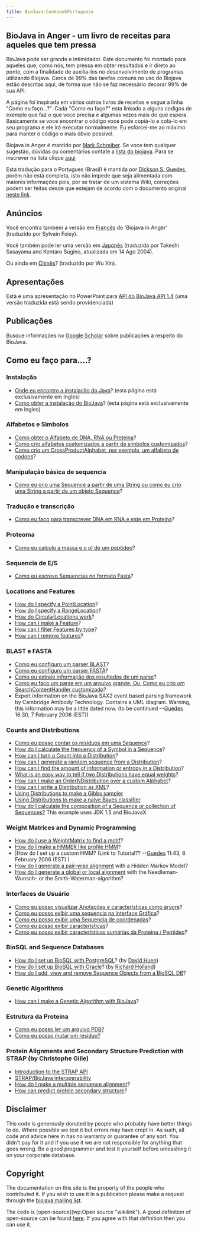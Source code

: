 ```yaml
---
title: BioJava:CookbookPortuguese
---
```


BioJava in Anger - um livro de receitas para aqueles que tem pressa
-------------------------------------------------------------------

BioJava pode ser grande e intimidador. Este documento foi montado para
aqueles que, como nós, tem pressa em obter resultados e ir direto ao
ponto, com a finalidade de auxilia-los no desenvolvimento de programas
utilizando Biojava. Cerca de 99% das tarefas comuns no uso do Biojava
estão descritas aqui, de forma que não se faz necessário decorar 99% de
sua API.

A página foi inspirada em vários outros livros de receitas e segue a
linha "Como eu faço...?". Cada "Como eu faço?" esta linkado a alguns
codigos de exemplo que faz o que voce precisa e algumas vezes mais do
que espera. Basicamente se voce encontrar o código voce pode copiá-lo e
colá-lo em seu programa e ele irá executar normalmente. Eu esforcei-me
ao máximo para manter o código o mais óbvio possível.

Biojava in Anger é mantido por [Mark Schreiber](User:Mark "wikilink").
Se voce tem qualquer sugestão, dúvidas ou comentários contate a [lista
do biojava](mailto:biojava-l@biojava.org). Para se inscrever na lista
clique [aqui](http://biojava.org/mailman/listinfo/biojava-l)

Esta tradução para o Portugues (Brasil) é mantida por [ Dickson S.
Guedes](User:Guedes "wikilink"), porém não está completa, isto não
impede que seja alimentada com maiores informações pois, por se tratar
de um sistema Wiki, correções podem ser feitas desde que estejam de
acordo com o documento original [neste
link](BioJava:Cookbook "wikilink").

Anúncios
--------

Você encontra também a versão em
[Francês](Biojava:CookbookFrench "wikilink") do 'Biojava in Anger'
(traduzido por Sylvain Foisy).

Você também pode ler uma versão em
[Japonês](http://www.geocities.jp/bio_portal/bj_in_anger_ja/) (traduzida
por Takeshi Sasayama and Kentaro Sugino, atualizada em 14 Ago 2004).

Ou ainda em
[Chinês](http://www.cbi.pku.edu.cn/chinese/documents/PUMA/biojava/index-cn.html)?
(traduzido por Wu Xin).

Apresentações
-------------

Está é uma apresentação no PowerPoint para [API do BioJava API
1.4](http://www.biojava.org/docs/bj_in_anger/BioJavaAPI.ppt) (uma versão
traduzida está sendo providenciada)

Publicações
-----------

Busque informações no [Google
Scholar](http://scholar.google.com/scholar?q=biojava) sobre publicações
a respeito do BioJava.

Como eu faço para....?
----------------------

### Instalação

-   [Onde eu encontro a instalação do
    Java](http://java.sun.com/downloads/)? (esta página está
    exclusivamente em Ingles)
-   [Como obter a instalação do BioJava](BioJava:GetStarted "wikilink")?
    (esta página está exclusivamente em Ingles)

### Alfabetos e Simbolos

-   [Como obter o Alfabeto de DNA, RNA ou
    Proteina](Biojava:CookbookPortuguese:Alphabets "wikilink")?
-   [Como crio alfabetos customizados a partir de simbolos
    customizados](Biojava:CookbookPortuguese:Alphabets:Custom "wikilink")?
-   [Como crio um CrossProductAlphabet, por exemplo, um alfabeto de
    codons](Biojava:CookbookPortuguese:Alphabets:CrossProduct "wikilink")?

### Manipulação básica de sequencia

-   [Como eu crio uma Sequence a partir de uma String ou como eu crio
    uma String a partir de um objeto
    Sequence](Biojava:CookbookPortuguese:Sequence "wikilink")?

### Tradução e transcrição

-   [Como eu faco para transcrever DNA em RNA e este em
    Proteina](Biojava:CookbookPortuguese:Translation "wikilink")?

### Proteoma

-   [Como eu calculo a massa e o pI de um
    peptideo](Biojava:CookbookPortuguese:Proteomics "wikilink")?

### Sequencia de E/S

-   [Como eu escrevo Sequencias no formato
    Fasta](Biojava:CookbookPortuguese:SeqIO:WriteInFasta "wikilink")?

### Locations and Features

-   [How do I specify a
    PointLocation](BioJava:CookbookPortuguese:Locations:Point "wikilink")?
-   [How do I specify a
    RangeLocation](BioJava:CookbookPortuguese:Locations:Range "wikilink")?
-   [How do CircularLocations
    work](BioJava:CookbookPortuguese:Locations:Circular "wikilink")?
-   [How can I make a
    Feature](BioJava:CookbookPortuguese:Locations:Feature "wikilink")?
-   [How can I filter Features by
    type](BioJava:CookbookPortuguese:Locations:Filter "wikilink")?
-   [How can I remove
    features](BioJava:CookbookPortuguese:Locations:Remove "wikilink")?

### BLAST e FASTA

-   [Como eu configuro um parser
    BLAST](BioJava:CookbookPortuguese:Blast:Parser "wikilink")?
-   [Como eu configuro um parser
    FASTA](BioJava:CookbookPortuguese:Fasta:Parser "wikilink")?
-   [Como eu extraio informação dos resultados de um
    parse](BioJava:CookbookPortuguese:Blast:Extract "wikilink")?
-   [Como eu faço um parse em um arquivo grande; Ou, Como eu crio um
    SearchContentHandler
    customizado](BioJava:CookbookPortuguese:Blast:Echo "wikilink")?
-   Expert information on the BioJava SAX2 event based parsing framework
    by Cambridge Antibody Technology. Contains a UML diagram. Warning,
    this information may be a little dated now. (to be
    continued --[Guedes](User:Guedes "wikilink") 16:30, 7 February 2006
    (EST))

### Counts and Distributions

-   [Como eu posso contar os residuos em uma
    Sequence](BioJava:CookbookPortuguese:Count:Residues "wikilink")?
-   [How do I calculate the frequency of a Symbol in a
    Sequence](BioJava:CookbookPortuguese:Count:Frequency "wikilink")?
-   [How can I turn a Count into a
    Distribution](BioJava:CookbookPortuguese:Count:ToDistrib "wikilink")?
-   [How can I generate a random sequence from a
    Distribution](BioJava:CookbookPortuguese:Distribution:RandomSeqs "wikilink")?
-   [How can I find the amount of information or entropy in a
    Distribution](BioJava:CookbookPortuguese:Distribution:Entropy "wikilink")?
-   [What is an easy way to tell if two Distributions have equal
    weights](BioJava:CookbookPortuguese:Distribution:Emission "wikilink")?
-   [How can I make an OrderNDistribution over a custom
    Alphabet](BioJava:CookbookPortuguese:Distribution:Custom "wikilink")?
-   [How can I write a Distribution as
    XML](BioJava:CookbookPortuguese:Distribution:XML "wikilink")?
-   [Using Distributions to make a Gibbs
    sampler](BioJava:CookbookPortuguese:Distribution:Gibbs "wikilink")
-   [Using Distributions to make a naive Bayes
    classifier](BioJava:CookbookPortuguese:Distribution:Bayes "wikilink")
-   [How do I calculate the composition of a Sequence or collection of
    Sequences?](Biojava:CookbookPortuguese:Distribution:Composition "wikilink")
    This example uses JDK 1.5 and BioJavaX

### Weight Matrices and Dynamic Programming

-   [How do I use a WeightMatrix to find a
    motif](BioJava:CookbookPortuguese:DP:WeightMatrix "wikilink")?
-   [How do I make a HMMER like profile
    HMM](BioJava:CookbookPortuguese:DP:HMM "wikilink")?
-   |How do I set up a custom HMM? (Link to
    Tutorial?? --[Guedes](User:Guedes "wikilink") 11:43, 8 February 2006
    (EST) )
-   [How do I generate a pair-wise
    alignment](BioJava:CookbookPortuguese:DP:PairWise "wikilink") with a
    Hidden Markov Model?
-   [How do I generate a global or local
    alignment](BioJava:CookbookPortuguese:DP:PairWise2 "wikilink") with
    the Needleman-Wunsch- or the Smith-Waterman-algorithm?

### Interfaces de Usuário

-   [Como eu posso visualizar Anotações e características como
    árvore](BioJava:CookbookPortuguese:Interfaces:ViewAsTree "wikilink")?
-   [Como eu posso exibir uma sequencia na Interface
    Gráfica](BioJava:CookbookPortuguese:Interfaces:ViewInGUI "wikilink")?
-   [Como eu posso exibir uma Sequencia de
    coordenadas](BioJava:CookbookPortuguese:Interfaces:Coordinates "wikilink")?
-   [Como eu posso exibir
    características](BioJava:CookbookPortuguese:Interfaces:Features "wikilink")?
-   [Como eu posso exibir características sumárias da Proteina /
    Peptideo](BioJava:CookbookPortuguese:Interfaces:ProteinPeptideFeatures "wikilink")?

### BioSQL and Sequence Databases

-   [How do I set up BioSQL with
    PostgreSQL](BioJava:CookbookPortuguese:BioSQL:SetupPostGre "wikilink")?
    (by [David Huen](User:David "wikilink"))
-   [How do I set up BioSQL with
    Oracle](BioJava:CookbookPortuguese:BioSQL:SetupOracle "wikilink")?
    (by [Richard Holland](User:Richard "wikilink"))
-   [How do I add, view and remove Sequence Objects from a BioSQL
    DB](BioJava:CookbookPortuguese:BioSQL:Manage "wikilink")?

### Genetic Algorithms

-   [How can I make a Genetic Algorithm with
    BioJava](BioJava:CookbookPortuguese:GA "wikilink")?

### Estrutura da Proteina

-   [Como eu posso ler um arquivo
    PDB?](BioJava:CookbookPortuguese:PDB:read "wikilink")
-   [Como eu posso mutar um
    residuo?](BioJava:CookbookPortuguese:PDB:mutate "wikilink")

### Protein Alignments and Secondary Structure Prediction with STRAP (by Christophe Gille)

-   [Introduction to the STRAP
    API](http://www.charite.de/bioinf/strap/Scripting.html)
-   [STRAP/BioJava
    interoperability](http://www.charite.de/bioinf/strap/biojava.html)
-   [How do I make a multiple sequence
    alignment](http://www.charite.de/bioinf/strap/biojavaInAnger_SequenceAligner.html)?
-   [How can predict protein secondary
    structure](http://www.charite.de/bioinf/strap/biojavaInAnger_SecondaryStructure_Predictor.html)?

Disclaimer
----------

This code is generously donated by people who probably have better
things to do. Where possible we test it but errors may have crept in. As
such, all code and advice here in has no warranty or guarantee of any
sort. You didn't pay for it and if you use it we are not responsible for
anything that goes wrong. Be a good programmer and test it yourself
before unleashing it on your corporate database.

Copyright
---------

The documentation on this site is the property of the people who
contributed it. If you wish to use it in a publication please make a
request through the [biojava mailing
list](mailto:biojava-l@biojava.org).

The code is [open-source](wp:Open source "wikilink"). A good definition
of open-source can be found
[here](http://www.opensource.org/docs/definition_plain.php). If you
agree with that definition then you can use it.
